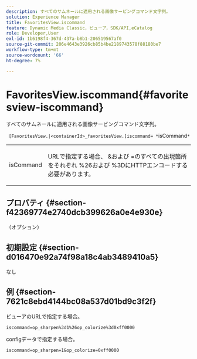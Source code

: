 ```yaml
---
description: すべてのサムネールに適用される画像サービングコマンド文字列。
solution: Experience Manager
title: FavoritesView.iscommand
feature: Dynamic Media Classic，ビューア，SDK/API,eCatalog
role: Developer,User
exl-id: 1b6198f4-367d-437a-b8b1-206519567af0
source-git-commit: 206e4643e3926cb85b4be2189743578f88180be7
workflow-type: tm+mt
source-wordcount: '66'
ht-degree: 7%

---
```


# FavoritesView.iscommand{#favoritesview-iscommand}

すべてのサムネールに適用される画像サービングコマンド文字列。

` [FavoritesView.|<containerId>_favoritesView.]iscommand= *`isCommand`*`

<table id="table_2B109D2F91E64B5382B31921C3780FA5"> 
 <tbody> 
  <tr> 
   <td colname="col1"> <p><span class="codeph"><span class="varname"> isCommand</span></span> </p> </td> 
   <td colname="col2"> <p> URLで指定する場合、 <span class="codeph"> &amp;</span>および<span class="codeph"> =</span>のすべての出現箇所をそれぞれ<span class="codeph"> %26</span>および<span class="codeph"> %3D</span>にHTTPエンコードする必要があります。 </p> </td> 
  </tr> 
 </tbody> 
</table>

## プロパティ {#section-f42369774e2740dcb399626a0e4e930e}

（オプション）

## 初期設定 {#section-d016470e92a74f98a18c4ab3489410a5}

なし

## 例 {#section-7621c8ebd4144bc08a537d01bd9c3f2f}

ビューアのURLで指定する場合。

`iscommand=op_sharpen%3d1%26op_colorize%3d0xff0000`

configデータで指定する場合。

`iscommand=op_sharpen=1&op_colorize=0xff0000`
